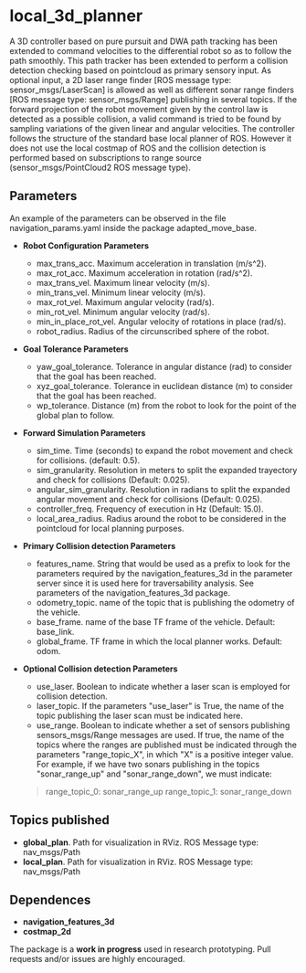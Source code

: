 # local_3d_planner 
A 3D controller based on pure pursuit and DWA path tracking has been extended to command velocities to the differential robot so as to follow the path smoothly.
This path tracker has been extended to perform a collision detection checking based on pointcloud as primary sensory input. As optional input, a 2D laser range finder [ROS message type: sensor_msgs/LaserScan] is allowed as well as different sonar range finders [ROS message type: sensor_msgs/Range] publishing in several topics.
If the forward projection of the robot movement given by the control law is detected as a possible collision, a valid command is tried to be found by sampling variations of the given linear and angular velocities. 
The controller follows the structure of the standard base local planner of ROS. However it does not use the local costmap of ROS and the collision detection is performed based on subscriptions to range source (sensor_msgs/PointCloud2 ROS message type). 

## Parameters

An example of the parameters can be observed in the file navigation_params.yaml inside the package adapted_move_base.

* **Robot Configuration Parameters**
	- max_trans_acc. Maximum acceleration in translation (m/s^2).
  	- max_rot_acc. Maximum acceleration in rotation (rad/s^2).
  	- max_trans_vel. Maximum linear velocity (m/s).
  	- min_trans_vel. Minimum linear velocity (m/s).
  	- max_rot_vel. Maximum angular velocity (rad/s).
  	- min_rot_vel. Minimum angular velocity (rad/s).
  	- min_in_place_rot_vel. Angular velocity of rotations in place (rad/s).
	- robot_radius. Radius of the circunscribed sphere of the robot.

* **Goal Tolerance Parameters**
	- yaw_goal_tolerance. Tolerance in angular distance (rad) to consider that the goal has been reached.
	- xyz_goal_tolerance. Tolerance in euclidean distance (m) to consider that the goal has been reached.
	- wp_tolerance. Distance (m) from the robot to look for the point of the global plan to follow.
  
* **Forward Simulation Parameters**
	- sim_time. Time (seconds) to expand the robot movement and check for collisions. (default: 0.5).
	- sim_granularity. Resolution in meters to split the expanded trayectory and check for collisions (Default: 0.025).
	- angular_sim_granularity. Resolution in radians to split the expanded angular movement and check for collisions (Default: 0.025).
	- controller_freq. Frequency of execution in Hz (Default: 15.0).
	- local_area_radius. Radius around the robot to be considered in the pointcloud for local planning purposes. 

* **Primary Collision detection Parameters**
	- features_name. String that would be used as a prefix to look for the parameters required by the navigation_features_3d in the parameter server since it is used here for traversability analysis. See parameters of the navigation_features_3d package.
	- odometry_topic. name of the topic that is publishing the odometry of the vehicle.
	- base_frame. name of the base TF frame of the vehicle. Default: base_link.
	- global_frame. TF frame in which the local planner works. Default: odom.

* **Optional Collision detection Parameters**
	- use_laser. Boolean to indicate whether a laser scan is employed for collision detection.
	- laser_topic. If the parameters "use_laser" is True, the name of the topic publishing the laser scan must be indicated here.
	- use_range. Boolean to indicate whether a set of sensors publishing sensors_msgs/Range messages are used. If true, the name of the topics where the ranges are published must be indicated through the parameters "range_topic_X", in which "X" is a positive integer value. For example, if we have two sonars publishing in the topics "sonar_range_up" and "sonar_range_down", we must indicate:
	> range_topic_0:    sonar_range_up
	> range_topic_1:    sonar_range_down



## Topics published

* **global_plan**. Path for visualization in RViz. ROS Message type: nav_msgs/Path
* **local_plan**. Path for visualization in RViz. ROS Message type: nav_msgs/Path


## Dependences

* **navigation_features_3d**
* **costmap_2d**


The package is a **work in progress** used in research prototyping. Pull requests and/or issues are highly encouraged.
